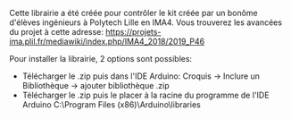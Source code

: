 Cette librairie a été créée pour contrôler le kit créée par un bonôme d'élèves ingénieurs à Polytech Lille en IMA4.
Vous trouverez les avancées du projet à cette adresse: https://projets-ima.plil.fr/mediawiki/index.php/IMA4_2018/2019_P46

Pour installer la librairie, 2 options sont possibles:
- Télécharger le .zip puis dans l'IDE Arduino: Croquis -> Inclure un Bibliothèque -> ajouter bibliothèque .zip
- Télécharger le .zip puis le placer à la racine du programme de l'IDE Arduino C:\Program Files (x86)\Arduino\libraries
